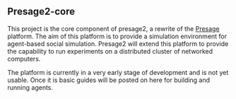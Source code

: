 
Presage2-core
-------------

This project is the core component of presage2, a rewrite of the [Presage][presage] platform. The aim of this platform is to provide a simulation environment for agent-based social simulation. Presage2 will extend this platform to provide the capability to run experiments on a distributed cluster of networked computers.

  [presage]: http://www.springerlink.com/content/462231r6r1rq2466/
	
The platform is currently in a very early stage of development and is not yet usable. Once it is basic guides will be posted on here for building and running agents.